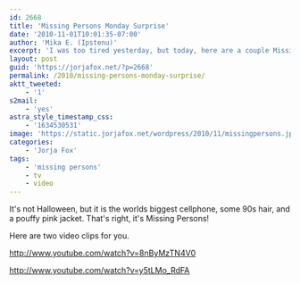 ```yaml
---
id: 2668
title: 'Missing Persons Monday Surprise'
date: '2010-11-01T10:01:35-07:00'
author: 'Mika E. (Ipstenu)'
excerpt: 'I was too tired yesterday, but today, here are a couple Missing Persons videos from 1994 to cheer you up!'
layout: post
guid: 'https://jorjafox.net/?p=2668'
permalink: /2010/missing-persons-monday-surprise/
aktt_tweeted:
    - '1'
s2mail:
    - 'yes'
astra_style_timestamp_css:
    - '1634530531'
image: 'https://static.jorjafox.net/wordpress/2010/11/missingpersons.jpg'
categories:
    - 'Jorja Fox'
tags:
    - 'missing persons'
    - tv
    - video
---
```


It's not Halloween, but it is the worlds biggest cellphone, some 90s hair, and a pouffy pink jacket.  That's right, it's Missing Persons!

Here are two video clips for you.

http://www.youtube.com/watch?v=8nByMzTN4V0

http://www.youtube.com/watch?v=y5tLMo_RdFA